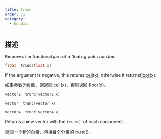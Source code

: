 ```yaml
---
title: trunc
order: 71
category:
  - houdini
---
```

    
## 描述

Removes the fractional part of a floating point number.

```c
float  trunc(float x)
```

If the argument is negative, this returns [ceil(x)](ceil.html "Returns the
smallest integer greater than or equal to the argument."), otherwise it
returns[floor(x)](floor.html "Returns the largest integer less than or equal
to the argument.").

如果参数为负数，则返回 ceil(x)，否则返回 floor(x)。

```c
vector2  trunc(vector2 x)
```

```c
vector  trunc(vector x)
```

```c
vector4  trunc(vector4 x)
```

Returns a new vector with the `trunc()` of each component.

返回一个新的向量，包括每个分量的 trunc()。
